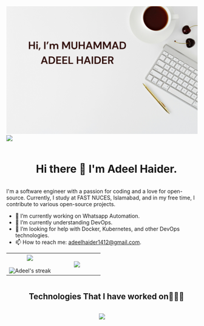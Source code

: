 <img src= "bg.png" alt= "github-profile-picture">

<!--horizontal divider(gradiant)-->
<img src="https://user-images.githubusercontent.com/73097560/115834477-dbab4500-a447-11eb-908a-139a6edaec5c.gif">

<!--h1 without bottom border-->
<div id="user-content-toc">
  <ul align="center">
    <summary><h1 style="display: inline-block">Hi there 👋 I'm Adeel Haider.</h1></summary>
  </ul>
</div> 

<p>I'm a software engineer with a passion for coding and a love for open-source. Currently, I study at FAST NUCES, Islamabad, and in my free time, I contribute to various open-source projects.</p>


- 🔭 I’m currently working on Whatsapp Automation.
- 🌱 I’m currently understanding DevOps.
- 🤔 I’m looking for help with Docker, Kubernetes, and other DevOps technologies.
- 📫 How to reach me: adeelhaider1412@gmail.com.

<p align="center">
  <!--- stats (start) -->
<table align="center">
<tr border="none">
<td width="50%" align="center">
  
  <img  align="center"  src="https://github-readme-stats.vercel.app/api?username=Adeelbytes&theme=dark&show_icons=true&count_private=true" />
  <br></br>
  <img  title="🔥 Get streak stats for your profile at git.io/streak-stats" alt="Adeel's streak" src="https://github-readme-streak-stats.herokuapp.com/?user=Adeelbytes&theme=dark&hide_border=false" /> 
</td>

<td width="50%" align="center">

  <img  align="center"  src="https://github-readme-stats.anuraghazra1.vercel.app/api/top-langs/?username=Adeelbytes&theme=dark&hide_border=false&no-bg=true&no-frame=true&langs_count=10"/>
  
  </td>
</tr>
</table>
<!--- stats (end) -->

<!--h1 without bottom border-->
<div id="user-content-toc">
  <ul align="center">
    <summary><h2 style="display: inline-block">Technologies That I have worked on👨🏻‍💻</h2></summary>
  </ul>
</div>
<!--tech stack icons-->
<p align="center">
  <a href="https://skillicons.dev">
    <img src="https://skillicons.dev/icons?i=flutter,docker,django,flask,py,react,kubernetes,cpp,js,java,r,git,node,express,next,mongo,github&perline=14" />
  </a>
</p>

